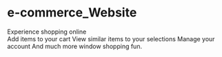 ﻿# e-commerce_Website
Experience shopping online  
Add items to your cart
View similar items to your selections
Manage your account 
And much more window shopping fun.
